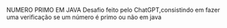 NUMERO PRIMO EM JAVA
Desafio feito pelo ChatGPT,consistindo em fazer uma verificação se um número é primo ou não em java
